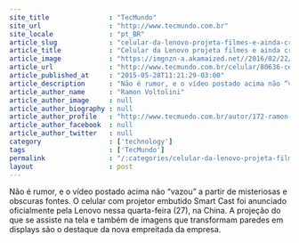 ```yaml
---
site_title               : "TecMundo"
site_url                 : "http://www.tecmundo.com.br"
site_locale              : "pt_BR"
article_slug             : "celular-da-lenovo-projeta-filmes-e-ainda-cria-telas-touchscreen-video"
article_title            : "Celular da Lenovo projeta filmes e ainda cria telas touchscreen [vídeo]"
article_image            : "https://imgnzn-a.akamaized.net//2016/02/22/22111134932102-t1200x480.jpg"
article_url              : "http://www.tecmundo.com.br/celular/80636-celular-lenovo-projeta-filmes-ainda-cria-telas-touchscreen-video.htm"
article_published_at     : "2015-05-28T11:21:29-03:00"
article_description      : "Não é rumor, e o vídeo postado acima não “vazou” a partir de misteriosas e obscuras fontes. O celular com projetor embutido Smart Cast foi anunciado oficialmente pela Lenovo nessa quarta-feira (27), na China. A projeção do que se assiste na tela e também de imagens que transformam paredes em displays são o destaque da nova empreitada da empresa."
article_author_name      : "Ramon Voltolini"
article_author_image     : null
article_author_biography : null
article_author_profile   : "http://www.tecmundo.com.br/autor/172-ramon-voltolini/"
article_author_facebook  : null
article_author_twitter   : null
category                 : ['technology']
tags                     : ['TecMundo']
permalink                : "/:categories/celular-da-lenovo-projeta-filmes-e-ainda-cria-telas-touchscreen-video/"
layout                   : post
---
```


Não é rumor, e o vídeo postado acima não “vazou” a partir de misteriosas e obscuras fontes. O celular com projetor embutido Smart Cast foi anunciado oficialmente pela Lenovo nessa quarta-feira (27), na China. A projeção do que se assiste na tela e também de imagens que transformam paredes em displays são o destaque da nova empreitada da empresa.
